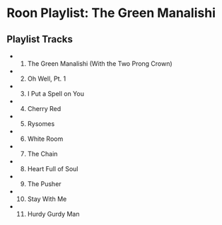 # Roon Playlist: The Green Manalishi

## Playlist Tracks


- 1. The Green Manalishi (With the Two Prong Crown)
- 2. Oh Well, Pt. 1
- 3. I Put a Spell on You
- 4. Cherry Red
- 5. Rysomes
- 6. White Room
- 7. The Chain
- 8. Heart Full of Soul
- 9. The Pusher
- 10. Stay With Me
- 11. Hurdy Gurdy Man

